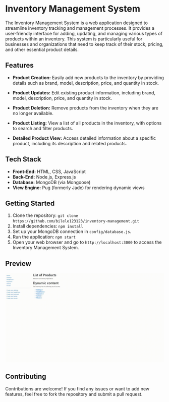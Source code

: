 # Inventory Management System

The Inventory Management System is a web application designed to streamline inventory tracking and management processes. It provides a user-friendly interface for adding, updating, and managing various types of products within an inventory. This system is particularly useful for businesses and organizations that need to keep track of their stock, pricing, and other essential product details.

## Features

- **Product Creation:** Easily add new products to the inventory by providing details such as brand, model, description, price, and quantity in stock.

- **Product Updates:** Edit existing product information, including brand, model, description, price, and quantity in stock.

- **Product Deletion:** Remove products from the inventory when they are no longer available.

- **Product Listing:** View a list of all products in the inventory, with options to search and filter products.

- **Detailed Product View:** Access detailed information about a specific product, including its description and related products.

## Tech Stack

- **Front-End:** HTML, CSS, JavaScript
- **Back-End:** Node.js, Express.js
- **Database:** MongoDB (via Mongoose)
- **View Engine:** Pug (formerly Jade) for rendering dynamic views

## Getting Started

1. Clone the repository: `git clone https://github.com/bilele123123/inventory-management.git`
2. Install dependencies: `npm install`
3. Set up your MongoDB connection in `config/database.js`.
4. Run the application: `npm start`
5. Open your web browser and go to `http://localhost:3000` to access the Inventory Management System.

## Preview

![Website Preview](/assets/website_preview.gif)

## Contributing

Contributions are welcome! If you find any issues or want to add new features, feel free to fork the repository and submit a pull request.
